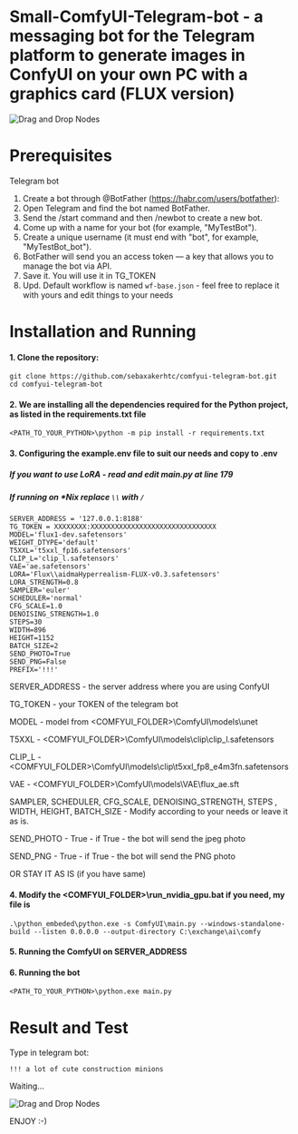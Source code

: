 # Small-ComfyUI-Telegram-bot - a messaging bot for the Telegram platform to generate images in ConfyUI on your own PC with a graphics card (FLUX version)

![Drag and Drop Nodes](./images/header.png)

# Prerequisites 

Telegram bot

1. Create a bot through @BotFather (https://habr.com/users/botfather): 
2. Open Telegram and find the bot named BotFather. 
3. Send the /start command and then /newbot to create a new bot.
4. Come up with a name for your bot (for example, "MyTestBot"). 
5. Create a unique username (it must end with "bot", for example, "MyTestBot_bot"). 
6. BotFather will send you an access token — a key that allows you to manage the bot via API. 
7. Save it. You will use it in TG_TOKEN
8. Upd. Default workflow is named `wf-base.json` - feel free to replace it with yours and edit things to your needs


# Installation and Running

#### 1. Clone the repository:
```
git clone https://github.com/sebaxakerhtc/comfyui-telegram-bot.git
cd comfyui-telegram-bot
```
#### 2. We are installing all the dependencies required for the Python project, as listed in the requirements.txt file
```
<PATH_TO_YOUR_PYTHON>\python -m pip install -r requirements.txt
```
#### 3. Configuring the example.env file to suit our needs and copy to .env
##### If you want to use LoRA - read and edit main.py at line 179
##### If running on *Nix replace `\\` with `/`
```
SERVER_ADDRESS = '127.0.0.1:8188' 
TG_TOKEN = XXXXXXXX:XXXXXXXXXXXXXXXXXXXXXXXXXXXXXXX
MODEL='flux1-dev.safetensors'
WEIGHT_DTYPE='default'
T5XXL='t5xxl_fp16.safetensors'
CLIP_L='clip_l.safetensors'
VAE='ae.safetensors'
LORA='Flux\\aidmaHyperrealism-FLUX-v0.3.safetensors'
LORA_STRENGTH=0.8
SAMPLER='euler'
SCHEDULER='normal'
CFG_SCALE=1.0
DENOISING_STRENGTH=1.0
STEPS=30
WIDTH=896
HEIGHT=1152
BATCH_SIZE=2
SEND_PHOTO=True
SEND_PNG=False
PREFIX='!!!'
```
SERVER_ADDRESS - the server address where you are using ConfyUI

TG_TOKEN - your TOKEN of the telegram bot

MODEL - model from <COMFYUI_FOLDER>\ComfyUI\models\unet

T5XXL - <COMFYUI_FOLDER>\ComfyUI\models\clip\clip_l.safetensors

CLIP_L - <COMFYUI_FOLDER>\ComfyUI\models\clip\t5xxl_fp8_e4m3fn.safetensors

VAE - <COMFYUI_FOLDER>\ComfyUI\models\VAE\flux_ae.sft

SAMPLER, SCHEDULER, CFG_SCALE, DENOISING_STRENGTH, STEPS , WIDTH, HEIGHT, BATCH_SIZE - Modify according to your needs or leave it as is.

SEND_PHOTO -  True - if True - the bot will send the jpeg photo

SEND_PNG - True - if True - the bot will send the PNG photo

OR STAY IT AS IS (if you have same)

#### 4. Modify the <COMFYUI_FOLDER>\run_nvidia_gpu.bat if you need, my file is
```
.\python_embeded\python.exe -s ComfyUI\main.py --windows-standalone-build --listen 0.0.0.0 --output-directory C:\exchange\ai\comfy
```

#### 5. Running the ComfyUI on SERVER_ADDRESS
#### 6. Running the bot
```
<PATH_TO_YOUR_PYTHON>\python.exe main.py 
```
# Result and Test

Type in telegram bot:

```
!!! a lot of cute construction minions
```
Waiting...

![Drag and Drop Nodes](./images/result.png)

ENJOY :-)



